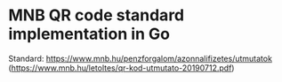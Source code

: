 # MNB QR code standard implementation in Go

Standard: https://www.mnb.hu/penzforgalom/azonnalifizetes/utmutatok
(https://www.mnb.hu/letoltes/qr-kod-utmutato-20190712.pdf)


